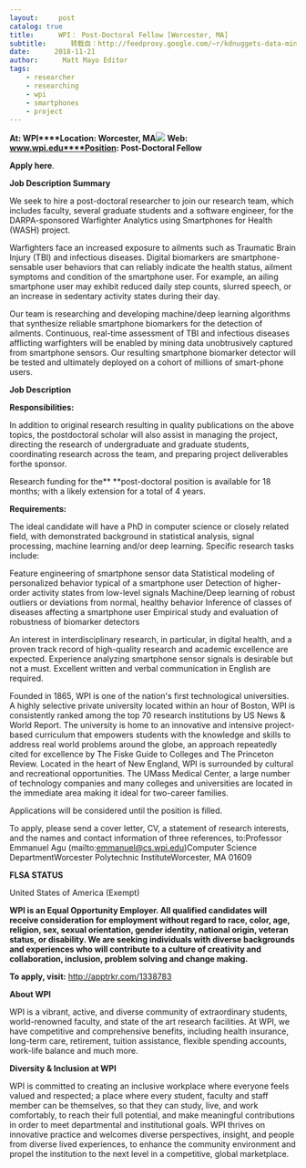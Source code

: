 ```yaml
---
layout:     post
catalog: true
title:      WPI： Post-Doctoral Fellow [Worcester, MA]
subtitle:      转载自：http://feedproxy.google.com/~r/kdnuggets-data-mining-analytics/~3/L8M5IyEYD6s/11-21-wpi-post-doctoral-fellow.html
date:      2018-11-21
author:      Matt Mayo Editor
tags:
    - researcher
    - researching
    - wpi
    - smartphones
    - project
---
```


**At: WPI****Location: Worcester, MA**![](http://feedproxy.google.com/jimg/wpi.jpg)
**Web: www.wpi.edu****Position: Post-Doctoral Fellow**

**Apply here**.

**Job Description Summary**

We seek to hire a post-doctoral researcher to join our research team, which includes faculty, several graduate students and a software engineer, for the DARPA-sponsored Warfighter Analytics using Smartphones for Health (WASH) project.

Warfighters face an increased exposure to ailments such as Traumatic Brain Injury (TBI) and infectious diseases. Digital biomarkers are smartphone-sensable user behaviors that can reliably indicate the health status, ailment symptoms and condition of the smartphone user. For example, an ailing smartphone user may exhibit reduced daily step counts, slurred speech, or an increase in sedentary activity states during their day.

Our team is researching and developing machine/deep learning algorithms that synthesize reliable smartphone biomarkers for the detection of ailments. Continuous, real-time assessment of TBI and infectious diseases afflicting warfighters will be enabled by mining data unobtrusively captured from smartphone sensors. Our resulting smartphone biomarker detector will be tested and ultimately deployed on a cohort of millions of smart-phone users.

**Job Description**

**Responsibilities:**

In addition to original research resulting in quality publications on the above topics, the postdoctoral scholar will also assist in managing the project, directing the research of undergraduate and graduate students, coordinating research across the team, and preparing project deliverables forthe sponsor.

Research funding for the** **post-doctoral position is available for 18 months; with a likely extension for a total of 4 years.

**Requirements:**

The ideal candidate will have a PhD in computer science or closely related field, with demonstrated background in statistical analysis, signal processing, machine learning and/or deep learning. Specific research tasks include:

Feature engineering of smartphone sensor data
Statistical modeling of personalized behavior typical of a smartphone user
Detection of higher-order activity states from low-level signals
Machine/Deep learning of robust outliers or deviations from normal, healthy behavior
Inference of classes of diseases affecting a smartphone user
Empirical study and evaluation of robustness of biomarker detectors

An interest in interdisciplinary research, in particular, in digital health, and a proven track record of high-quality research and academic excellence are expected. Experience analyzing smartphone sensor signals is desirable but not a must. Excellent written and verbal communication in English are required.

Founded in 1865, WPI is one of the nation's first technological universities. A highly selective private university located within an hour of Boston, WPI is consistently ranked among the top 70 research institutions by US News & World Report. The university is home to an innovative and intensive project-based curriculum that empowers students with the knowledge and skills to address real world problems around the globe, an approach repeatedly cited for excellence by The Fiske Guide to Colleges and The Princeton Review. Located in the heart of New England, WPI is surrounded by cultural and recreational opportunities. The UMass Medical Center, a large number of technology companies and many colleges and universities are located in the immediate area making it ideal for two-career families.

Applications will be considered until the position is filled.

To apply, please send a cover letter, CV, a statement of research interests, and the names and contact information of three references, to:Professor Emmanuel Agu (mailto:emmanuel@cs.wpi.edu)Computer Science DepartmentWorcester Polytechnic InstituteWorcester, MA 01609

**FLSA STATUS**

United States of America (Exempt)

**WPI is an Equal Opportunity Employer. All qualified candidates will receive consideration for employment without regard to race, color, age, religion, sex, sexual orientation, gender identity, national origin, veteran status, or disability. We are seeking individuals with diverse backgrounds and experiences who will contribute to a culture of creativity and collaboration, inclusion, problem solving and change making.**

**To apply, visit:** http://apptrkr.com/1338783

**About WPI**

WPI is a vibrant, active, and diverse community of extraordinary students, world-renowned faculty, and state of the art research facilities. At WPI, we have competitive and comprehensive benefits, including health insurance, long-term care, retirement, tuition assistance, flexible spending accounts, work-life balance and much more.

**Diversity & Inclusion at WPI**

WPI is committed to creating an inclusive workplace where everyone feels valued and respected; a place where every student, faculty and staff member can be themselves, so that they can study, live, and work comfortably, to reach their full potential, and make meaningful contributions in order to meet departmental and institutional goals. WPI thrives on innovative practice and welcomes diverse perspectives, insight, and people from diverse lived experiences, to enhance the community environment and propel the institution to the next level in a competitive, global marketplace.
